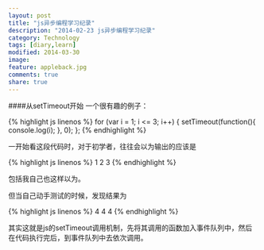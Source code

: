 ```yaml
---
layout: post
title: "js异步编程学习纪录"
description: "2014-02-23 js异步编程学习纪录"
category: Technology
tags: [diary,learn]
modified: 2014-03-30
image:
feature: appleback.jpg
comments: true
share: true
---
```


####从setTimeout开始
一个很有趣的例子：

{% highlight js linenos %}
for (var i = 1; i <= 3; i++) {
setTimeout(function(){ console.log(i); }, 0);
};
{% endhighlight %}

一开始看这段代码时，对于初学者，往往会以为输出的应该是

{% highlight js linenos %}
1
2
3
{% endhighlight %}

包括我自己也这样以为。

但当自己动手测试的时候，发现结果为

{% highlight js linenos %}
4
4
4
{% endhighlight %}

其实这就是js的setTimeout调用机制，先将其调用的函数加入事件队列中，然后在代码执行完后，到事件队列中去依次调用。